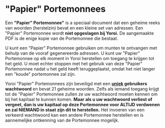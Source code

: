 # "Papier" Portemonnees

Een **"Papier" Portemonnee"** is a speciaal document dat een geheime reeks van woorden (herstelzin) bevat en een kleine set van adressen. Een "Papier" Portemonnee wordt **niet opgeslagen bij Yoroi.** De aangemaakte PDF is de enige kopie van de Portemonnee die bestaat.

U kunt een "Papier" Portemonnee gebruiken om munten te ontvangen met behulp van de vooraf gegenereerde adressen. U kunt uw "Papier" Portemonnee op elk moment in Yoroi herstellen om toegang te krijgen tot het geld. U moet echter stoppen met het gebruik van deze "Papier" Portemonnee nadat u het geld heeft teruggeplaatst, omdat het niet langer een "koude" portemonnee zal zijn.

Yoroi "Papier" Portemonnees zijn beveiligd met een **<u>uniek</u> gebruikers wachtwoord** en bevat 21 geheime woorden. Zelfs als iemand toegang krijgt tot de "Papier" Portemonnee zullen ze uw wachtwoord moeten kennen om bij het kapitaal te kunnen komen. **Maar als u uw wachtwoord verliest of vergeet, dan is uw kapitaal op deze Portemonnee voor ALTIJD verdwenen en zal NIEMAND in staat zijn dit te herstellen.** Het invoeren van een verkeerd wachtwoord kan een andere Portemonnee herstellen en is aannemelijke ontkenning van de Portemonnee mogelijk.